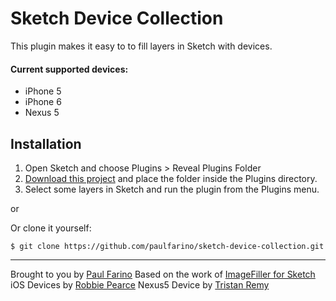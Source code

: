 # Sketch Device Collection

This plugin makes it easy to to fill layers in Sketch with devices. 

#### Current supported devices: 
- iPhone 5
- iPhone 6
- Nexus 5

## Installation
1. Open Sketch and choose Plugins > Reveal Plugins Folder
1. [Download this project](https://github.com/paulfarino/sketch-device-collection/archive/master.zip) and place the folder inside the Plugins directory.
1. Select some layers in Sketch and run the plugin from the Plugins menu.

or 

Or clone it yourself:

    $ git clone https://github.com/paulfarino/sketch-device-collection.git

-------------
Brought to you by [Paul Farino](https://github.com/paulfarino)
Based on the work of [ImageFiller for Sketch](https://github.com/awt2542/ImageFiller)
iOS Devices by [Robbie Pearce](http://robbiepearce.com/devices)
Nexus5 Device by [Tristan Remy](http://tristanremy.com/nexus-5/)


